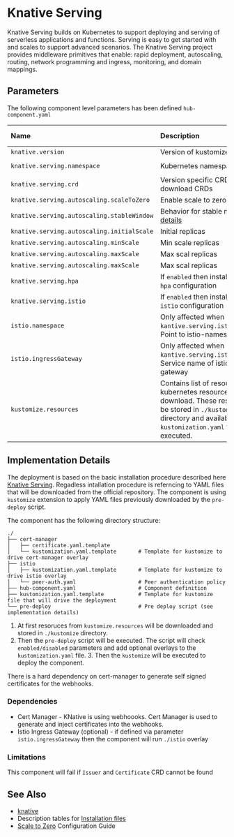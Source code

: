 # Knative Serving

Knative Serving builds on Kubernetes to support deploying and serving of serverless applications and functions. Serving is easy to get started with and scales to support advanced scenarios. The Knative Serving project provides middleware primitives that enable: rapid deployment, autoscaling, routing, network programming and ingress, monitoring, and domain mappings.

## Parameters

The following component level parameters has been defined `hub-component.yaml`

| Name | Description | Default Value |
| :--- | :---        | :---          |
| `knative.version` | Version of kustomize serving | `v1.9.2` |
| `knative.serving.namespace` | Kubernetes namespace | `knative-serving` |
| `knative.serving.crd` | Version specific CRD to download CRDs | `URL` |
| `knative.serving.autoscaling.scaleToZero` | Enable scale to zero [behavior](https://knative.dev/docs/serving/autoscaling/scale-to-zero/#enable-scale-to-zero) | `true` |
| `knative.serving.autoscaling.stableWindow` | Behavior for stable mode see [details](https://knative.dev/docs/serving/autoscaling/kpa-specific/#modes) | `60s` |
| `knative.serving.autoscaling.initialScale` | Initial replicas | `1` |
| `knative.serving.autoscaling.minScale` | Min scale replicas | `0` |
| `knative.serving.autoscaling.maxScale` | Max scal replicas | `0` |
| `knative.serving.autoscaling.maxScale` | Max scal replicas | `0` |
| `knative.serving.hpa` | If `enabled` then install optional `hpa` configuration | `disabled` |
| `knative.serving.istio` | If `enabled` then install optional `istio` configuration | `enabled` |
| `istio.namespace` | Only affected when `kantive.serving.istio=enabled`. Point to istio-namespace  |`istio-system`|
| `istio.ingressGateway` | Only affected when `kantive.serving.istio=enabled`. Service name of istio ingress gateway | |
| `kustomize.resources` | Contains list of resources kubernetes resources to download. These resourcs will be stored in `./kustomize` directory and available for `kustomization.yaml` to be executed.  | whitespace separated URLs |

## Implementation Details

The deployment is based on the basic installation procedure described here [Knative Serving](https://knative.dev/docs/install/yaml-install/serving/install-serving-with-yaml/). Regadless intallation procedure is referncing to YAML files that will be downloaded from the official repository. The component is using `kustomize` extension to apply YAML files previously downloaded by the `pre-deploy` script.

The component has the following directory structure:

```text
./
├── cert-manager
│   ├── certificate.yaml.template
│   └── kustomization.yaml.template       # Template for kustomize to drive cert-manager overlay
├── istio
│   ├── kustomization.yaml.template       # Template for kustomize to drive istio overlay
│   └── peer-auth.yaml                    # Peer authentication policy            
├── hub-component.yaml                    # Component definition
├── kustomization.yaml.template           # Template for kustomize file that will drive the deployment
└── pre-deploy                            # Pre deploy script (see implementation details)
```

1. At first resoruces from `kustomize.resources` will be downloaded and stored in `./kustomize` directory. 
2. Then the `pre-deploy` script will be executed. The script will check `enabled/disabled` parameters and add optional overlays to the `kustomization.yaml` file. 3. Then the `kustomize` will be executed to deploy the component.

There is a hard dependency on cert-manager to generate self signed certificates for the webhooks. 

###  Dependencies

* Cert Manager - KNative is using webhoooks. Cert Manager is used to generate and inject certificates into the webhooks. 
* Istio Ingress Gateway (optional) - if defined via parameter `istio.ingressGateway` then the component will run `./istio` overlay

### Limitations

This component will fail if `Issuer` and `Certificate` CRD cannot be found

## See Also

- [knative](https://knative.dev/)
- Description tables for [Installation files](https://knative.dev/docs/install/yaml-install/serving/serving-installation-files/)
- [Scale to Zero](https://knative.dev/docs/serving/autoscaling/scale-to-zero/) Configuration Guide
